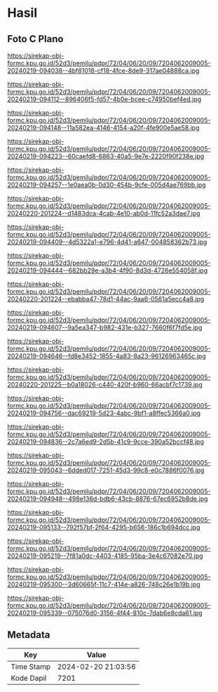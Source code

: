 # Hasil

## Foto C Plano

https://sirekap-obj-formc.kpu.go.id/52d3/pemilu/pdpr/72/04/06/20/09/7204062009005-20240219-094038--4bf81018-cf18-4fce-8de9-317ae04888ca.jpg

https://sirekap-obj-formc.kpu.go.id/52d3/pemilu/pdpr/72/04/06/20/09/7204062009005-20240219-094112--896406f5-fd57-4b0e-bcee-c74950bef4ed.jpg

https://sirekap-obj-formc.kpu.go.id/52d3/pemilu/pdpr/72/04/06/20/09/7204062009005-20240219-094148--11a582ea-4146-4154-a20f-4fe900e5ae58.jpg

https://sirekap-obj-formc.kpu.go.id/52d3/pemilu/pdpr/72/04/06/20/09/7204062009005-20240219-094223--60caefd8-6863-40a5-9e7e-2220f90f238e.jpg

https://sirekap-obj-formc.kpu.go.id/52d3/pemilu/pdpr/72/04/06/20/09/7204062009005-20240219-094257--1e0aea0b-0d30-454b-9cfe-005d4ae769bb.jpg

https://sirekap-obj-formc.kpu.go.id/52d3/pemilu/pdpr/72/04/06/20/09/7204062009005-20240220-201224--d1483dca-4cab-4e10-ab0d-11fc52a3dae7.jpg

https://sirekap-obj-formc.kpu.go.id/52d3/pemilu/pdpr/72/04/06/20/09/7204062009005-20240219-094409--4d5322a1-e796-4d41-a647-004858362b73.jpg

https://sirekap-obj-formc.kpu.go.id/52d3/pemilu/pdpr/72/04/06/20/09/7204062009005-20240219-094444--682bb29e-a3b4-4f90-8d3d-4726e554058f.jpg

https://sirekap-obj-formc.kpu.go.id/52d3/pemilu/pdpr/72/04/06/20/09/7204062009005-20240220-201224--ebabba47-78d1-44ac-9aa6-0561a5ecc4a8.jpg

https://sirekap-obj-formc.kpu.go.id/52d3/pemilu/pdpr/72/04/06/20/09/7204062009005-20240219-094607--9a5ea347-b982-431e-b327-7660f6f7fd5e.jpg

https://sirekap-obj-formc.kpu.go.id/52d3/pemilu/pdpr/72/04/06/20/09/7204062009005-20240219-094646--fd8e3452-1855-4a83-8a23-96126963465c.jpg

https://sirekap-obj-formc.kpu.go.id/52d3/pemilu/pdpr/72/04/06/20/09/7204062009005-20240220-201225--b0a18026-c440-420f-b960-66acbf7c1739.jpg

https://sirekap-obj-formc.kpu.go.id/52d3/pemilu/pdpr/72/04/06/20/09/7204062009005-20240219-094756--dac69219-5d23-4abc-9bf1-a8ffec5366a0.jpg

https://sirekap-obj-formc.kpu.go.id/52d3/pemilu/pdpr/72/04/06/20/09/7204062009005-20240219-094836--2c7a6ed9-2d5b-41c9-9cce-390a52bccf48.jpg

https://sirekap-obj-formc.kpu.go.id/52d3/pemilu/pdpr/72/04/06/20/09/7204062009005-20240219-095043--6dded017-7251-45d3-99c8-e0c7886f0076.jpg

https://sirekap-obj-formc.kpu.go.id/52d3/pemilu/pdpr/72/04/06/20/09/7204062009005-20240219-094948--498e136d-bdb6-43cb-8876-67ec6952b8de.jpg

https://sirekap-obj-formc.kpu.go.id/52d3/pemilu/pdpr/72/04/06/20/09/7204062009005-20240219-095133--792f57bf-2f64-4295-b656-186c1b694dcc.jpg

https://sirekap-obj-formc.kpu.go.id/52d3/pemilu/pdpr/72/04/06/20/09/7204062009005-20240219-095219--7f81a0dc-4403-4185-95ba-3e4c67082e70.jpg

https://sirekap-obj-formc.kpu.go.id/52d3/pemilu/pdpr/72/04/06/20/09/7204062009005-20240219-095300--3d60665f-11c7-414e-a826-748c26e1b19b.jpg

https://sirekap-obj-formc.kpu.go.id/52d3/pemilu/pdpr/72/04/06/20/09/7204062009005-20240219-095339--075076d0-3156-4f44-810c-7dab6e8cda61.jpg


## Metadata

| Key        | Value               |
| ---------- | ------------------- |
| Time Stamp | 2024-02-20 21:03:56 |
| Kode Dapil | 7201                |




